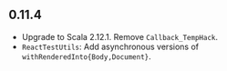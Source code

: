## 0.11.4

* Upgrade to Scala 2.12.1. Remove `Callback_TempHack`.
* `ReactTestUtils`: Add asynchronous versions of `withRenderedInto{Body,Document}`.
